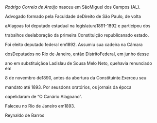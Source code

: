 

*Rodrigo Correia de Araújo* nasceu em SãoMiguel dos Campos (AL).



Advogado formado pela Faculdade deDireito de São Paulo, de volta

aAlagoas foi deputado estadual na legislatura1891-1892 e participou dos

trabalhos deelaboração da primeira Constituição republicanado estado.



Foi eleito deputado federal em1892. Assumiu sua cadeira na Câmara

dosDeputados no Rio de Janeiro, então DistritoFederal, em junho desse

ano em substituiçãoa Ladislau de Sousa Melo Neto, quehavia renunciado em

8 de novembro de1890, antes da abertura da Constituinte.Exerceu seu

mandato até 1893. Por seusdons oratórios, os jornais da época

oapelidaram de “O Canário Alagoano”.



Faleceu no Rio de Janeiro em1893.



Reynaldo de Barros



